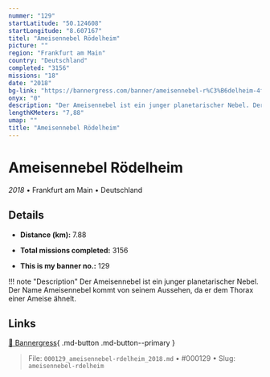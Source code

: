 ```yaml
---
nummer: "129"
startLatitude: "50.124608"
startLongitude: "8.607167"
titel: "Ameisennebel Rödelheim"
picture: ""
region: "Frankfurt am Main"
country: "Deutschland"
completed: "3156"
missions: "18"
date: "2018"
bg-link: "https://bannergress.com/banner/ameisennebel-r%C3%B6delheim-4f83"
onyx: "0"
description: "Der Ameisennebel ist ein junger planetarischer Nebel. Der Name Ameisennebel kommt von seinem Aussehen, da er dem Thorax einer Ameise ähnelt."
lengthKMeters: "7,88"
umap: ""
title: "Ameisennebel Rödelheim"
---
```

# Ameisennebel Rödelheim

*2018* • Frankfurt am Main • Deutschland



## Details
- **Distance (km):** 7.88

- **Total missions completed:** 3156
- **This is my banner no.:** 129


!!! note "Description"
    Der Ameisennebel ist ein junger planetarischer Nebel. Der Name Ameisennebel kommt von seinem Aussehen, da er dem Thorax einer Ameise ähnelt.



## Links
[🔗 Bannergress](https://bannergress.com/banner/ameisennebel-r%C3%B6delheim-4f83){ .md-button .md-button--primary }



> File: `000129_ameisennebel-rdelheim_2018.md` • #000129 • Slug: `ameisennebel-rdelheim`
